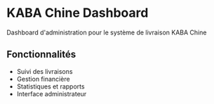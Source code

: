 # KABA Chine Dashboard

Dashboard d'administration pour le système de livraison KABA Chine

## Fonctionnalités
- Suivi des livraisons
- Gestion financière
- Statistiques et rapports
- Interface administrateur
